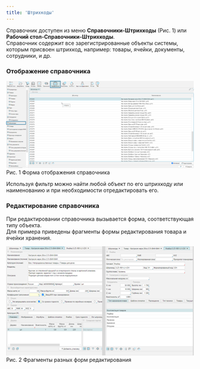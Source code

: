 ```yaml
---
title: 'Штрихкоды'
---
```


Справочник доступен из меню **Справочники-Штрихкоды** (Рис. 1) или **Рабочий стол-Справочники-Штрихкоды**.<br/>
Справочник содержит все зарегистрированные объекты системы, которым присвоен штрихкод, например: товары, ячейки, документы, сотрудники, и др.

### Отображение справочника
![](img/barcodes1.png)
Рис. 1 Форма отображения справочника

Используя фильтр можно найти любой объект по его штрихкоду или наименованию и при необходимости отредактировать его.

### Редактирование справочника
При редактировании справочника вызывается форма, соответствующая типу объекта.<br/>
Для примера приведены фрагменты формы редактирования товара и ячейки хранения.

![](img/barcodes2.png)
Рис. 2 Фрагменты разных форм редактирования



